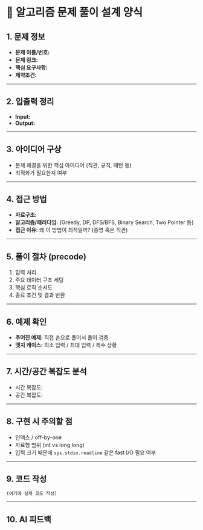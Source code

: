 # 📝 알고리즘 문제 풀이 설계 양식

## 1. 문제 정보

* **문제 이름/번호:**
* **문제 링크:**
* **핵심 요구사항:**
* **제약조건:**

---

## 2. 입출력 정리

* **Input:**
* **Output:**

---

## 3. 아이디어 구상

* 문제 해결을 위한 핵심 아이디어 (직관, 규칙, 패턴 등)
* 최적화가 필요한지 여부

---

## 4. 접근 방법

* **자료구조:**
* **알고리즘/패러다임:** (Greedy, DP, DFS/BFS, Binary Search, Two Pointer 등)
* **접근 이유:** 왜 이 방법이 최적일까? (증명 혹은 직관)

---

## 5. 풀이 절차 (precode)

1. 입력 처리
2. 주요 데이터 구조 세팅
3. 핵심 로직 순서도
4. 종료 조건 및 결과 반환

---

## 6. 예제 확인

* **주어진 예제:** 직접 손으로 풀어서 풀이 검증
* **엣지 케이스:** 최소 입력 / 최대 입력 / 특수 상황

---

## 7. 시간/공간 복잡도 분석

* 시간 복잡도:
* 공간 복잡도:

---

## 8. 구현 시 주의할 점

* 인덱스 / off-by-one
* 자료형 범위 (int vs long long)
* 입력 크기 때문에 `sys.stdin.readline` 같은 fast I/O 필요 여부

---

## 9. 코드 작성

```python
(여기에 실제 코드 작성)
```
---



## 10. AI 피드백
